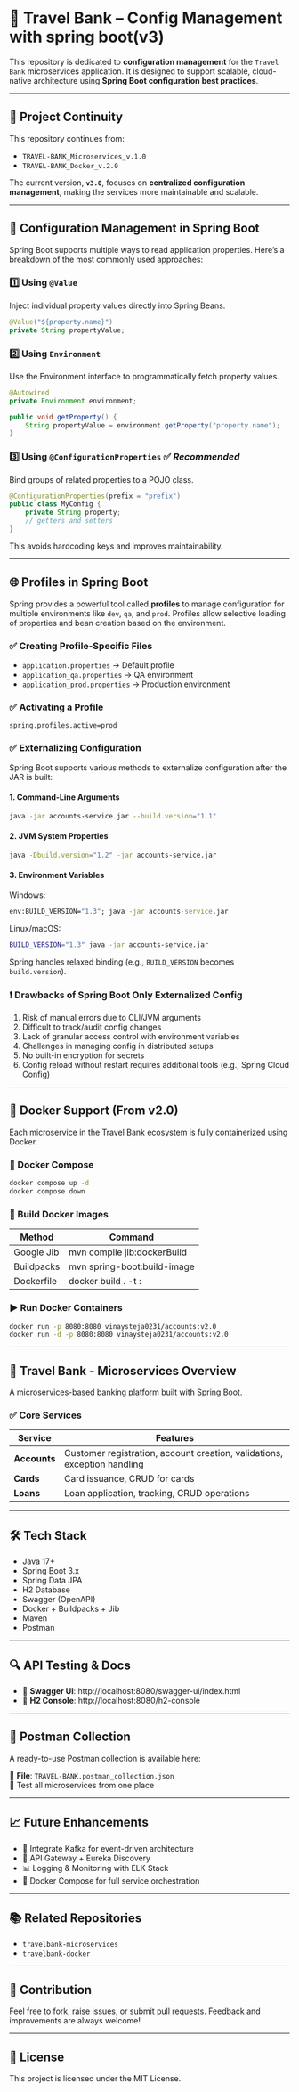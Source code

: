 
# 🏦 Travel Bank – Config Management with spring boot(v3)

This repository is dedicated to **configuration management** for the `Travel Bank` microservices application. It is designed to support scalable, cloud-native architecture using **Spring Boot configuration best practices**.

---

## 📌 Project Continuity

This repository continues from:
- `TRAVEL-BANK_Microservices_v.1.0`
- `TRAVEL-BANK_Docker_v.2.0`

The current version, **`v3.0`**, focuses on **centralized configuration management**, making the services more maintainable and scalable.

---

## 🧰 Configuration Management in Spring Boot

Spring Boot supports multiple ways to read application properties. Here’s a breakdown of the most commonly used approaches:

### 1️⃣ Using `@Value`
Inject individual property values directly into Spring Beans.
```java
@Value("${property.name}")
private String propertyValue;
```

### 2️⃣ Using `Environment`
Use the Environment interface to programmatically fetch property values.
```java
@Autowired
private Environment environment;

public void getProperty() {
    String propertyValue = environment.getProperty("property.name");
}
```

### 3️⃣ Using `@ConfigurationProperties` ✅ *Recommended*
Bind groups of related properties to a POJO class.
```java
@ConfigurationProperties(prefix = "prefix")
public class MyConfig {
    private String property;
    // getters and setters
}
```

This avoids hardcoding keys and improves maintainability.

---

## 🌐 Profiles in Spring Boot

Spring provides a powerful tool called **profiles** to manage configuration for multiple environments like `dev`, `qa`, and `prod`. Profiles allow selective loading of properties and bean creation based on the environment.

### ✅ Creating Profile-Specific Files

- `application.properties` → Default profile
- `application_qa.properties` → QA environment
- `application_prod.properties` → Production environment

### ✅ Activating a Profile

```properties
spring.profiles.active=prod
```

### ✅ Externalizing Configuration

Spring Boot supports various methods to externalize configuration after the JAR is built:

#### 1. Command-Line Arguments
```bash
java -jar accounts-service.jar --build.version="1.1"
```

#### 2. JVM System Properties
```bash
java -Dbuild.version="1.2" -jar accounts-service.jar
```

#### 3. Environment Variables
Windows:
```cmd
env:BUILD_VERSION="1.3"; java -jar accounts-service.jar
```
Linux/macOS:
```bash
BUILD_VERSION="1.3" java -jar accounts-service.jar
```

Spring handles relaxed binding (e.g., `BUILD_VERSION` becomes `build.version`).

### ❗ Drawbacks of Spring Boot Only Externalized Config

1. Risk of manual errors due to CLI/JVM arguments
2. Difficult to track/audit config changes
3. Lack of granular access control with environment variables
4. Challenges in managing config in distributed setups
5. No built-in encryption for secrets
6. Config reload without restart requires additional tools (e.g., Spring Cloud Config)

---

## 🐳 Docker Support (From v2.0)

Each microservice in the Travel Bank ecosystem is fully containerized using Docker.

### 🔧 Docker Compose
```bash
docker compose up -d
docker compose down
```

### 🔧 Build Docker Images

| Method         | Command                                         |
|----------------|--------------------------------------------------|
| Google Jib     | mvn compile jib:dockerBuild                    |
| Buildpacks     | mvn spring-boot:build-image                    |
| Dockerfile     | docker build . -t <image-name>:<tag>           |

### ▶️ Run Docker Containers
```bash
docker run -p 8080:8080 vinaysteja0231/accounts:v2.0
docker run -d -p 8080:8080 vinaysteja0231/accounts:v2.0
```

---

## 🧩 Travel Bank - Microservices Overview

A microservices-based banking platform built with Spring Boot.

### ✅ Core Services

| Service   | Features |
|-----------|----------|
| **Accounts** | Customer registration, account creation, validations, exception handling |
| **Cards** | Card issuance, CRUD for cards |
| **Loans** | Loan application, tracking, CRUD operations |

---

## 🛠️ Tech Stack

- Java 17+
- Spring Boot 3.x
- Spring Data JPA
- H2 Database
- Swagger (OpenAPI)
- Docker + Buildpacks + Jib
- Maven
- Postman

---

## 🔍 API Testing & Docs

- 📘 **Swagger UI**: http://localhost:8080/swagger-ui/index.html  
- 💾 **H2 Console**: http://localhost:8080/h2-console

---

## 🧪 Postman Collection

A ready-to-use Postman collection is available here:

📂 **File**: `TRAVEL-BANK.postman_collection.json`  
🔹 Test all microservices from one place

---

## 📈 Future Enhancements

- 📡 Integrate Kafka for event-driven architecture
- 🧭 API Gateway + Eureka Discovery
- 📊 Logging & Monitoring with ELK Stack
- 🐳 Docker Compose for full service orchestration

---

## 📚 Related Repositories

- `travelbank-microservices`
- `travelbank-docker`

---

## 🙌 Contribution

Feel free to fork, raise issues, or submit pull requests. Feedback and improvements are always welcome!

---

## 📜 License

This project is licensed under the MIT License.
